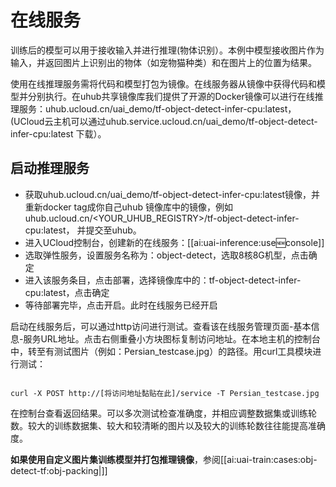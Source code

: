

# 在线服务
训练后的模型可以用于接收输入并进行推理(物体识别）。本例中模型接收图片作为输入，并返回图片上识别出的物体（如宠物猫种类）和在图片上的位置为结果。

使用在线推理服务需将代码和模型打包为镜像。在线服务器从镜像中获得代码和模型并分别执行。在uhub共享镜像库我们提供了开源的Docker镜像可以进行在线推理服务：uhub.ucloud.cn/uai\_demo/tf-object-detect-infer-cpu:latest， (UCloud云主机可以通过uhub.service.ucloud.cn/uai\_demo/tf-object-detect-infer-cpu:latest 下载）。

## 启动推理服务

  - 获取uhub.ucloud.cn/uai\_demo/tf-object-detect-infer-cpu:latest镜像，并重新docker tag成你自己uhub 镜像库中的镜像，例如uhub.ucloud.cn/<YOUR\_UHUB\_REGISTRY>/tf-object-detect-infer-cpu:latest， 并提交至uhub。
  - 进入UCloud控制台，创建新的在线服务：[[ai:uai-inference:use:new:console]]
  - 选取弹性服务，设置服务名称为：object-detect，选取8核8G机型，点击确定
  - 进入该服务条目，点击部署，选择镜像库中的：tf-object-detect-infer-cpu:latest，点击确定
  - 等待部署完毕，点击开启。此时在线服务已经开启

启动在线服务后，可以通过http访问进行测试。查看该在线服务管理页面-基本信息-服务URL地址。点击右侧重叠小方块图标复制访问地址。在本地主机的控制台中，转至有测试图片（例如：Persian_testcase.jpg）的路径。用curl工具模块进行测试：

<code>
curl -X POST http://[将访问地址黏贴在此]/service -T Persian_testcase.jpg
</code>

在控制台查看返回结果。可以多次测试检查准确度，并相应调整数据集或训练轮数。较大的训练数据集、较大和较清晰的图片以及较大的训练轮数往往能提高准确度。

**如果使用自定义图片集训练模型并打包推理镜像**，参阅[[ai:uai-train:cases:obj-detect-tf:obj-packing|]]

